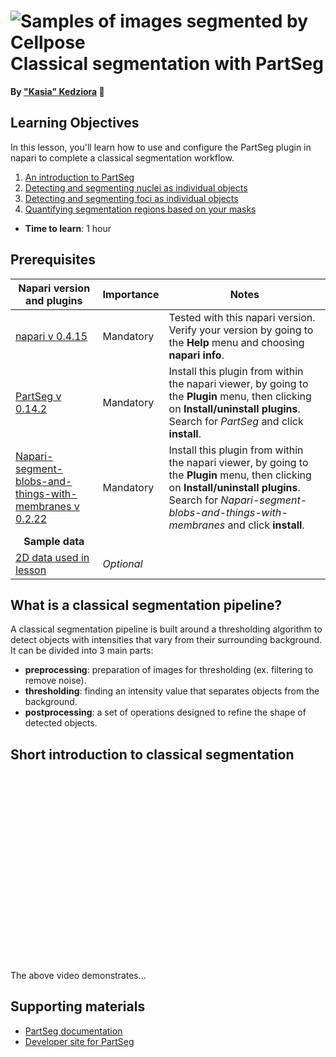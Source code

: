 ![Samples of images segmented by Cellpose](images/partseg-banner.png)
Classical segmentation with PartSeg
=======================
**By ["Kasia" Kedziora](https://chanzuckerberg.github.io/napari-segmentation-workshop/preface/whomadethis.html#katarzyna-kasia-kedziora) 🔬**
## Learning Objectives

In this lesson, you'll learn how to use and configure the PartSeg plugin in napari to complete a classical segmentation workflow. 

1.  [An introduction to PartSeg](https://chanzuckerberg.github.io/napari-segmentation-workshop/workflow/partseg.html#short-introduction-to-classical-segmentation)
2.  [Detecting and segmenting nuclei as individual objects](partseg-nuclei.md)
3.  [Detecting and segmenting foci as individual objects](partseg-foci.md)
4.  [Quantifying segmentation regions based on your masks](partseg-quantification.md)

- **Time to learn**: 1 hour

## Prerequisites

| Napari version and plugins                                                                     | Importance | Notes |
| -------------------------------------------------------------------------------- | ---------- | ----- |
| [napari v 0.4.15](https://chanzuckerberg.github.io/napari-segmentation-workshop/onboard/gettingstarted.html) | Mandatory  | Tested with this napari version. Verify your version by going to the **Help** menu and choosing **napari info**.
| [PartSeg v 0.14.2](https://www.napari-hub.org/plugins/PartSeg) | Mandatory  | Install this plugin from within the napari viewer, by going to the **Plugin** menu, then clicking on **Install/uninstall plugins**. Search for *PartSeg* and click **install**. | |
| [Napari-segment-blobs-and-things-with-membranes v 0.2.22](https://www.napari-hub.org/plugins/napari-segment-blobs-and-things-with-membranes) | Mandatory  | Install this plugin from within the napari viewer, by going to the **Plugin** menu, then clicking on **Install/uninstall plugins**. Search for *Napari-segment-blobs-and-things-with-membranes* and click **install**. | |
| <center>**Sample data**</center> |  |  |
| [2D data used in lesson](https://github.com/chanzuckerberg/napari-segmentation-workshop/raw/main/content/workflow/images/cells_gh2ax.tif) | *Optional* |  | |

## What is a classical segmentation pipeline?

A classical segmentation pipeline is built around a thresholding algorithm to detect objects with intensities that vary from their surrounding background. It can be divided into 3 main parts:

- **preprocessing**: preparation of images for thresholding (ex. filtering to remove noise).
- **thresholding**: finding an intensity value that separates objects from the background.
- **postprocessing**: a set of operations designed to refine the shape of detected objects.


## Short introduction to classical segmentation

<center>
<script src="https://fast.wistia.com/embed/medias/oogdwlg80o.jsonp" async></script><script src="https://fast.wistia.com/assets/external/E-v1.js" async></script><div class="wistia_responsive_padding" style="padding:56.25% 0 0 0;position:relative;"><div class="wistia_responsive_wrapper" style="height:100%;left:0;position:absolute;top:0;width:100%;"><div class="wistia_embed wistia_async_oogdwlg80o seo=false videoFoam=true" style="height:100%;position:relative;width:100%"><div class="wistia_swatch" style="height:100%;left:0;opacity:0;overflow:hidden;position:absolute;top:0;transition:opacity 200ms;width:100%;"><img src="https://fast.wistia.com/embed/medias/oogdwlg80o/swatch" style="filter:blur(5px);height:100%;object-fit:contain;width:100%;" alt="" aria-hidden="true" onload="this.parentNode.style.opacity=1;" /></div></div></div></div>
</center>

<br>
  
The above video demonstrates...

## Supporting materials
- [PartSeg documentation](https://partseg.readthedocs.io/en/stable/)
- [Developer site for PartSeg](https://plewczynski-lab.org/PartSeg/)
